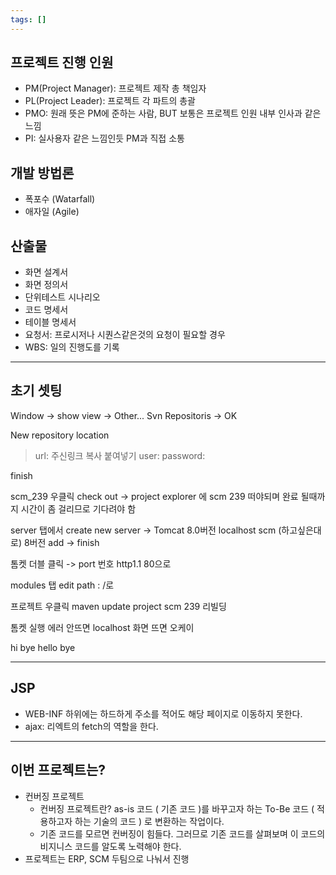 ```yaml
---
tags: []
---
```

## 프로젝트 진행 인원

- PM(Project Manager): 프로젝트 제작 총 책임자 
- PL(Project Leader): 프로젝트 각 파트의 총괄
- PMO: 원래 뜻은 PM에 준하는 사람, BUT 보통은 프로젝트 인원 내부 인사과 같은 느낌
- PI: 실사용자 같은 느낌인듯 PM과 직접 소통

## 개발 방법론

- 폭포수 (Watarfall)
- 애자일 (Agile)

## 산출물

- 화면 설계서
- 화면 정의서
- 단위테스트 시나리오
- 코드 명세서
- 테이블 명세서
- 요청서: 프로시저나 시퀀스같은것의 요청이 필요할 경우
- WBS: 일의 진행도를 기록


---
## 초기 셋팅

Window -> show view -> Other... Svn Repositoris -> OK 

New repository location

>url: 주신링크 복사 붙여넣기
>user:
>password: 

finish

scm_239 우클릭 check out ->  project explorer 에 scm 239 떠야되며 완료 될때까지 시간이 좀 걸리므로 기다려야 함

server 탭에서 create new server -> Tomcat 8.0버전 
localhost
scm (하고싶은대로)
8버전
add -> finish

톰켓 더블 클릭 -> port 번호 http1.1 80으로

modules 탭 edit path : /로

프로젝트 우클릭 maven update project scm 239 리빌딩

톰켓 실행 에러 안뜨면 localhost 화면 뜨면 오케이

hi
bye
hello
bye

---
## JSP 

- WEB-INF 하위에는 하드하게 주소를 적어도 해당 페이지로 이동하지 못한다.
- ajax: 리엑트의 fetch의 역할을 한다.


---
## 이번 프로젝트는?

- 컨버징 프로젝트
	- 컨버징 프로젝트란? as-is 코드 ( 기존 코드 )를 바꾸고자 하는 To-Be 코드 ( 적용하고자 하는 기술의 코드 ) 로 변환하는 작업이다.
	- 기존 코드를 모르면 컨버징이 힘들다. 그러므로 기존 코드를 살펴보며 이 코드의 비지니스 코드를 알도록 노력해야 한다.
- 프로젝트는 ERP, SCM 두팀으로 나눠서 진행



